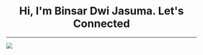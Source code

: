 <center><h1>
Hi, I'm Binsar Dwi Jasuma.
Let's Connected
</h1></center>

---
[![](https://visitcount.itsvg.in/api?id=binsarjr&icon=0&color=0)](https://visitcount.itsvg.in)

<!-- Proudly created with GPRM ( https://gprm.itsvg.in ) -->
